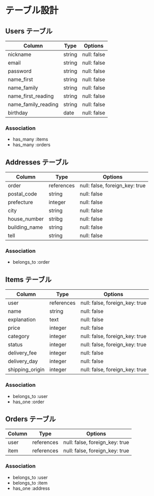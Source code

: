 # テーブル設計

## Users  テーブル

| Column              | Type      | Options                     |
| ------------------- | --------- | --------------------------- |
| nickname            | string    | null: false                 |
| email               | string    | null: false                 |
| password            | string    | null: false                 |
| name_first          | string    | null: false                 |
| name_family         | string    | null: false                 |
| name_first_reading  | string    | null: false                 |
| name_family_reading | string    | null: false                 |
| birthday            | date      | null: false                 |

### Association

- has_many :items
- has_many :orders



## Addresses  テーブル

| Column          | Type       | Options                         |
| --------------- | ---------- | ------------------------------- |
| order           | references | null: false, foreign_key: true  |
| postal_code     | string     | null: false                     |
| prefecture      | integer    | null: false                     |
| city            | string     | null: false                     |
| house_number    | stribg     | null: false                     |
| building_name   | string     | null: false                     |
| tell            | string     | null: false                     |

### Association

- belongs_to :order


## Items  テーブル

| Column          | Type       | Options                         |
| --------------- | ---------- | ------------------------------- |
| user            | references | null: false, foreign_key: true  |
| name            | string     | null: false                     |
| explanation     | text       | null: false                     |
| price           | integer    | null: false                     |
| category        | integer    | null: false, foreign_key: true  |
| status          | integer    | null: false, foreign_key: true  |
| delivery_fee    | integer    | null: false                     |
| delivery_day    | integer    | null: false                     |
| shipping_origin | integer    | null: false, foreign_key: true  |

### Association

- belongs_to :user
- has_one    :order


## Orders  テーブル

| Column          | Type       | Options                         |
| --------------- | ---------- | ------------------------------- |
| user            | references | null: false, foreign_key: true  |
| item            | references | null: false, foreign_key: true  |

### Association

- belongs_to  :user
- belongs_to  :item
- has_one     :address